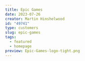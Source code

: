```yaml
---
title: Epic Games
date: 2023-07-26
creator: Martin Hinshelwood
id: "49741"
type: customers
slug: epic-games
tags:
  - featured
  - homepage
preview: Epic-Games-logo-tight.png
---
```

